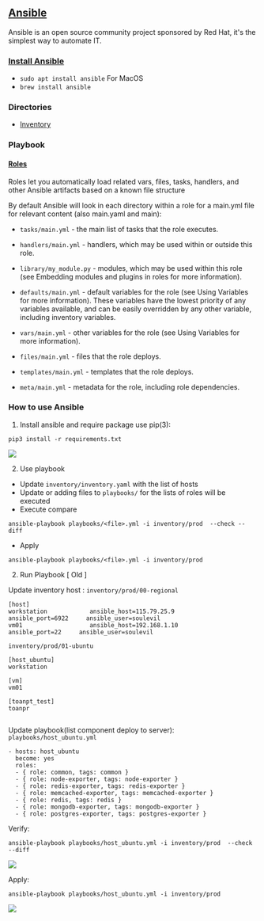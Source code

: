 ## [Ansible](https://www.ansible.com/) 
Ansible is an open source community project sponsored by Red Hat, it's the simplest way to automate IT.

### [Install Ansible](https://www.digitalocean.com/community/tutorials/how-to-install-and-configure-ansible-on-ubuntu-20-04)
- `sudo apt install ansible`
For MacOS
- `brew install ansible`

### Directories
- [Inventory](https://docs.ansible.com/ansible/latest/user_guide/intro_inventory.html)

### Playbook
#### [Roles](https://docs.ansible.com/ansible/latest/user_guide/playbooks_reuse_roles.html)
Roles let you automatically load related vars, files, tasks, handlers, and other Ansible artifacts based on a known file structure

By default Ansible will look in each directory within a role for a main.yml file for relevant content (also main.yaml and main):

- `tasks/main.yml` - the main list of tasks that the role executes.

- `handlers/main.yml` - handlers, which may be used within or outside this role.

- `library/my_module.py` - modules, which may be used within this role (see Embedding modules and plugins in roles for more information).

- `defaults/main.yml` - default variables for the role (see Using Variables for more information). These variables have the lowest priority of any variables available, and can be easily overridden by any other variable, including inventory variables.

- `vars/main.yml` - other variables for the role (see Using Variables for more information).

- `files/main.yml` - files that the role deploys.

- `templates/main.yml` - templates that the role deploys.

- `meta/main.yml` - metadata for the role, including role dependencies.

### How to use Ansible 

1. Install ansible and require package use pip(3):
```
pip3 install -r requirements.txt
```
![](https://i.imgur.com/BiPnIcB.png)

2. Use playbook
- Update `inventory/inventory.yaml` with the list of hosts
- Update or adding files to `playbooks/` for the lists of roles will be executed
- Execute compare
````
ansible-playbook playbooks/<file>.yml -i inventory/prod  --check --diff
````
- Apply

````
ansible-playbook playbooks/<file>.yml -i inventory/prod
````

2. Run Playbook [ Old ]

Update inventory host : ```inventory/prod/00-regional ```
```
[host]
workstation            ansible_host=115.79.25.9        ansible_port=6922     ansible_user=soulevil
vm01                   ansible_host=192.168.1.10        ansible_port=22     ansible_user=soulevil

```

```inventory/prod/01-ubuntu```
```
[host_ubuntu]
workstation

[vm]
vm01

[toanpt_test]
toanpr


```

Update playbook(list component deploy to server): ```playbooks/host_ubuntu.yml ```

```
- hosts: host_ubuntu
  become: yes
  roles:
  - { role: common, tags: common }
  - { role: node-exporter, tags: node-exporter }
  - { role: redis-exporter, tags: redis-exporter }
  - { role: memcached-exporter, tags: memcached-exporter }
  - { role: redis, tags: redis }
  - { role: mongodb-exporter, tags: mongodb-exporter }
  - { role: postgres-exporter, tags: postgres-exporter }
```

Verify: 
```
ansible-playbook playbooks/host_ubuntu.yml -i inventory/prod  --check --diff
```

![](https://i.imgur.com/b8rpTJH.png)

Apply:

```
ansible-playbook playbooks/host_ubuntu.yml -i inventory/prod
```
![](https://i.imgur.com/NDiCfkA.png)


